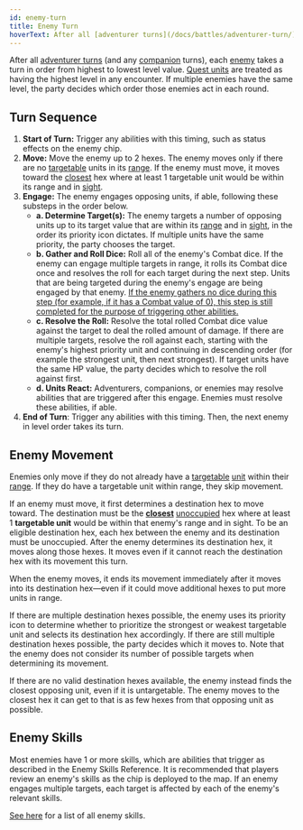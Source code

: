 ```yaml
---
id: enemy-turn
title: Enemy Turn
hoverText: After all [adventurer turns](/docs/battles/adventurer-turn/) (and any [companion](/docs/glossary/companion) turns), each [enemy](/docs/glossary/enemy) takes a turn in order from highest to lowest level value.
---
```


After all [adventurer turns](/docs/battles/adventurer-turn/) (and any [companion](/docs/glossary/companion) turns), each [enemy](/docs/glossary/enemy) takes a turn in order from highest to lowest level value. [Quest units](/docs/glossary/quest-unit) are treated as having the highest level in any encounter. If multiple enemies have the same level, the party decides which order those enemies act in each round.

## Turn Sequence

1. **Start of Turn:** Trigger any abilities with this timing, such as status effects on the enemy chip.
2. **Move:** Move the enemy up to 2 hexes. The enemy moves only if there are no [targetable](/docs/glossary/targetable) units in its [range](/docs/glossary/range). If the enemy must move, it moves toward the [closest](/docs/glossary/closest) hex where at least 1 targetable unit would be within its range and in [sight](/docs/glossary/sight).
3. **Engage:** The enemy engages opposing units, if able, following these substeps in the order below.
   - **a. Determine Target(s):** The enemy targets a number of opposing units up to its target value that are within its [range](/docs/glossary/range) and in [sight](/docs/glossary/sight), in the order its priority icon dictates. If multiple units have the same priority, the party chooses the target.
   - **b. Gather and Roll Dice:** Roll all of the enemy's Combat dice. If the enemy can engage multiple targets in range, it rolls its Combat dice once and resolves the roll for each target during the next step. Units that are being targeted during the enemy's engage are being engaged by that enemy. <u>If the enemy gathers no dice during this step (for example, if it has a Combat value of 0), this step is still completed for the purpose of triggering other abilities.</u>
   - **c. Resolve the Roll:** Resolve the total rolled Combat dice value against the target to deal the rolled amount of damage. If there are multiple targets, resolve the roll against each, starting with the enemy's highest priority unit and continuing in descending order (for example the strongest unit, then next strongest). If target units have the same HP value, the party decides which to resolve the roll against first.
   - **d. Units React:** Adventurers, companions, or enemies may resolve abilities that are triggered after this engage. Enemies must resolve these abilities, if able.
4. **End of Turn**: Trigger any abilities with this timing. Then, the next enemy in level order takes its turn.

## Enemy Movement

Enemies only move if they do not already have a [targetable](/docs/glossary/targetable) [unit](/docs/glossary/unit) within their [range](/docs/glossary/range). If they do have a targetable unit within range, they skip movement.

If an enemy must move, it first determines a destination hex to move toward. The destination must be the **[closest](/docs/glossary/closest)** [unoccupied](/docs/glossary/occupied) hex where at least 1 **targetable unit** would be within that enemy's range and in sight. To be an eligible destination hex, each hex between the enemy and its destination must be unoccupied. After the enemy determines its destination hex, it moves along those hexes. It moves even if it cannot reach the destination hex with its movement this turn.

When the enemy moves, it ends its movement immediately after it moves into its destination hex—even if it could move additional hexes to put more units in range.

If there are multiple destination hexes possible, the enemy uses its priority icon to determine whether to prioritize the strongest or weakest targetable unit and selects its destination hex accordingly. If there are still multiple destination hexes possible, the party decides which it moves to. Note that the enemy does not consider its number of possible targets when determining its movement.

If there are no valid destination hexes available, the enemy instead finds the closest opposing unit, even if it is untargetable. The enemy moves to the closest hex it can get to that is as few hexes from that opposing unit as possible.

## Enemy Skills

Most enemies have 1 or more skills, which are abilities that trigger as described in the Enemy Skills Reference. It is recommended that players review an enemy's skills as the chip is deployed to the map. If an enemy engages multiple targets, each target is affected by each of the enemy's relevant skills.

[See here](/docs/battles/enemy-skills) for a list of all enemy skills.
